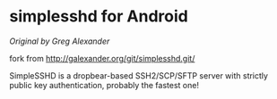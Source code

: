 # simplesshd for Android
*Original by Greg Alexander*

fork from http://galexander.org/git/simplesshd.git/

SimpleSSHD is a dropbear-based SSH2/SCP/SFTP server with strictly public key authentication,
probably the fastest one!
